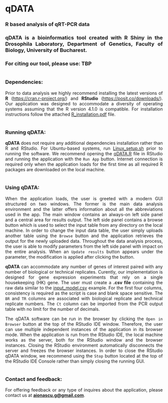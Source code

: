 # qDATA
### R based analysis of qRT-PCR data

<div align="justify">

### **qDATA** is a bioinformatics tool created with R Shiny in the Drosophila Laboratory, Department of Genetics, Faculty of Biology, University of Bucharest.

### For citing our tool, please use: TBP


#
#
### Dependencies:

Prior to data analysis we highly recommend installing the latest versions of **R** (https://cran.r-project.org/) and **RStudio** (https://posit.co/downloads/). Our application was designed to accommodate a diversity of operating systems assuming that the R version 4.1.0 is compatible. For installation instructions follow the attached [R_installation.pdf](https://github.com/A-Ionascu/qDATA/blob/main/R_installation.pdf) file.

#

### Running **qDATA**:

**qDATA** does not require any additional dependencies installation rather than R and RStudio. For Ubuntu-based systems, run [Linux_setup.sh](https://github.com/A-Ionascu/qDATA/blob/main/Linux_setup.sh) prior to running the software. We recommend opening the [qDATA.R](https://github.com/A-Ionascu/qDATA/blob/main/qDATA.R) file in RStudio and running the application with the `Run App` button. Internet connection is required only when the application loads for the first time as all required R packages are downloaded on the local machine.

#

### Using **qDATA**:

When the application loads, the user is greeted with a modern GUI structured on two windows. The former is the main data analysis environment and the latter offers information about all the abbreviations used in the app. The main window contains an always-on left side panel and a central area for results output. The left side panel contains a browse button which is used to select the input table from any directory on the local machine. In order to change the input data table, the user simply uploads another table using the `Browse` button and the application retrieves the output for the newly uploaded data. Throughout the data analysis process, the user is able to modify parameters from the left side panel with impact on the entire analysis. When an `Update results` button appears under the parameter, the modification is applied after clicking the button. 


**qDATA** can accommodate any number of genes of interest paired with any number of biological or technical replicates. Curently, our implementation is designed for gene expression experiments that rely on a single housekeeping (HK) gene. The user must create a **.csv file** containing the raw data similar to the [input_model.csv](https://github.com/A-Ionascu/qDATA/blob/main/input_model.csv) example. For the first four columns, consistency is required as the script is case and blank space sensitive. The `BR` and `TR` columns are associated with biological replicate and technical replicate numbers. The `Ct` column can be imported from the PCR output table with no limit for the number of decimals.


The qDATA software can be run in the browser by clicking the `Open in Browser` button at the top of the RStudio IDE window. Therefore, the user can use multiple independent instances of the application in its browser mode. When the application is run from the RStudio IDE, the local machine works as the server, both for the RStudio window and the browser instances. Closing the RStudio environment automatically disconnects the server and freezes the browser instances. In order to close the RStudio qDATA window, we recommend using the `Stop` button located at the top of the RStudio IDE Console rather than simply closing the running GUI.


#

### Contact and feedback:

For offering feedback or any type of inquires about the application, please contact us at **aionascu.g@gmail.com**.  


</div>
